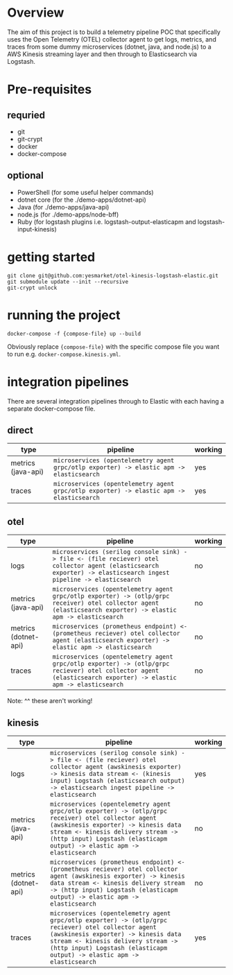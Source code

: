 # Overview

The aim of this project is to build a telemetry pipeline POC that specifically uses the Open Telemetry (OTEL) collector agent to get logs, metrics, and traces from some dummy microservices (dotnet, java, and node.js) to a AWS Kinesis streaming layer and then through to Elasticsearch via Logstash.

# Pre-requisites

## requried

* git
* git-crypt
* docker
* docker-compose

## optional

* PowerShell (for some useful helper commands)
* dotnet core (for the ./demo-apps/dotnet-api)
* Java (for ./demo-apps/java-api)
* node.js (for ./demo-apps/node-bff)
* Ruby (for logstash plugins i.e. logstash-output-elasticapm and logstash-input-kinesis)

# getting started

```
git clone git@github.com:yesmarket/otel-kinesis-logstash-elastic.git
git submodule update --init --recursive
git-crypt unlock
```

# running the project

```
docker-compose -f {compose-file} up --build
```

Obviously replace `{compose-file}` with the specific compose file you want to run e.g. `docker-compose.kinesis.yml`.

# integration pipelines

There are several integration pipelines through to Elastic with each having a separate docker-compose file.

## direct

| type | pipeline | working |
| --- | --- | --- |
| metrics (java-api) | `microservices (opentelemetry agent grpc/otlp exporter) -> elastic apm -> elasticsearch` | yes |
| traces | `microservices (opentelemetry agent grpc/otlp exporter) -> elastic apm -> elasticsearch` | yes |

## otel

| type | pipeline | working |
| --- | --- | --- |
| logs | `microservices (serilog console sink) -> file <- (file reciever) otel collector agent (elasticsearch exporter) -> elasticsearch ingest pipeline -> elasticsearch` | no |
| metrics (java-api) | `microservices (opentelemetry agent grpc/otlp exporter) -> (otlp/grpc receiver) otel collector agent (elasticsearch exporter) -> elastic apm -> elasticsearch` | no |
| metrics (dotnet-api) | `microservices (prometheus endpoint) <- (prometheus reciever) otel collector agent (elasticsearch exporter) -> elastic apm -> elasticsearch` | no |
| traces | `microservices (opentelemetry agent grpc/otlp exporter) -> (otlp/grpc reciever) otel collector agent (elasticsearch exporter) -> elastic apm -> elasticsearch` | no |

Note: ^^ these aren't working!

## kinesis

| type | pipeline | working |
| --- | --- | --- |
| logs | `microservices (serilog console sink) -> file <- (file reciever) otel collector agent (awskinesis exporter) -> kinesis data stream <- (kinesis input) Logstash (elasticsearch output) -> elasticsearch ingest pipeline -> elasticsearch` | yes |
| metrics (java-api) | `microservices (opentelemetry agent grpc/otlp exporter) -> (otlp/grpc receiver) otel collector agent (awskinesis exporter) -> kinesis data stream <- kinesis delivery stream -> (http input) Logstash (elasticapm output) -> elastic apm -> elasticsearch` | no |
| metrics (dotnet-api) | `microservices (prometheus endpoint) <- (prometheus reciever) otel collector agent (awskinesis exporter) -> kinesis data stream <- kinesis delivery stream -> (http input) Logstash (elasticapm output) -> elastic apm -> elasticsearch` | no |
| traces | `microservices (opentelemetry agent grpc/otlp exporter) -> (otlp/grpc reciever) otel collector agent (awskinesis exporter) -> kinesis data stream <- kinesis delivery stream -> (http input) Logstash (elasticapm output) -> elastic apm -> elasticsearch` | yes |


